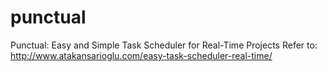 # punctual
Punctual: Easy and Simple Task Scheduler for Real-Time Projects
Refer to: http://www.atakansarioglu.com/easy-task-scheduler-real-time/
